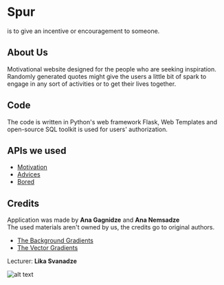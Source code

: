 # Spur
is to give an incentive or encouragement to someone.


## About Us
Motivational website designed for the people who are seeking inspiration. Randomly generated quotes might give the users a little bit of spark to engage in any sort of activities or to get their lives together.


## Code
The code is written in Python's web framework Flask, Web Templates and open-source SQL toolkit is used for users' authorization.


## APIs we used
- [Motivation](https://www.affirmations.dev/)
- [Advices](https://api.adviceslip.com/#top)
- [Bored](https://www.boredapi.com/documentation#endpoints-accessibility)



## Credits
Application was made by **Ana Gagnidze**  and **Ana Nemsadze** <br />
The used materials aren't owned by us, the credits go to original authors.
* [The Background Gradients](https://www.behance.net/gallery/47128267/GRADIENT-MOODS)
* [The Vector Gradients](https://www.behance.net/gallery/86128681/Free-Unicorn-Vector-Gradients)

Lecturer: **Lika Svanadze** <br />

![alt text](https://btu.edu.ge//media/1001285/2020/09/14/7a31980b67b9a0659312ea20affe354b.png)



